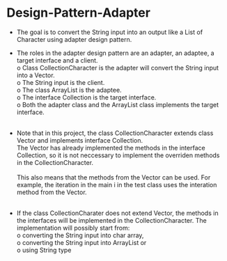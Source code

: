 # Design-Pattern-Adapter

- The goal is to convert the String input into an output like a List of Character using adapter design pattern.<br />

- The roles in the adapter design pattern are an adapter, an adaptee, a target interface and a client. <br />
o Class CollectionCharacter is the adapter will convert the String input into a Vector<Character>. <br />
o The String input is the client.   
o The class ArrayList is the adaptee. <br /> 
o The interface Collection<Character> is the target interface. <br /> 
o Both the adapter class and the ArrayList class implements the target interface.  <br /><br />  
  
- Note that in this project, the class CollectionCharacter extends class Vector and implements interface Collection. <br />
The Vector has already implemented the methods in the interface Collection, so it is not neccessary to implement the overriden methods in the CollectionCharacter.<br /><br />This also means that the methods from the Vector can be used. For example, the iteration in the main i in the test class uses the interation method from the Vector. <br /><br />  


- If the class CollectionCharater does not extend Vector, the methods in the interfaces will be implemented in the CollectionCharacter. The implementation will possibly start from: <br />
o converting the String input into char array, <br /> 
o converting the String input into ArrayList or  <br />
o using String type  <br />
 

  
